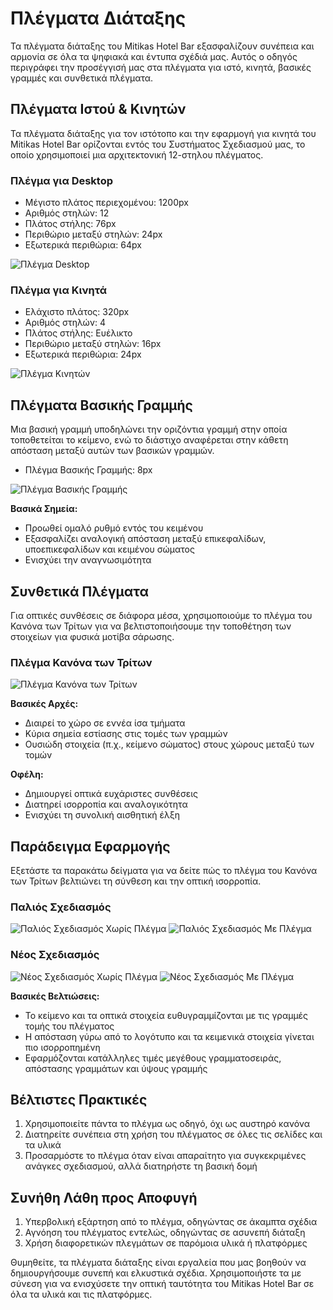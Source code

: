 # Πλέγματα Διάταξης

Τα πλέγματα διάταξης του Mitikas Hotel Bar εξασφαλίζουν συνέπεια και αρμονία σε όλα τα ψηφιακά και έντυπα σχέδιά μας. Αυτός ο οδηγός περιγράφει την προσέγγισή μας στα πλέγματα για ιστό, κινητά, βασικές γραμμές και συνθετικά πλέγματα.

## Πλέγματα Ιστού & Κινητών

Τα πλέγματα διάταξης για τον ιστότοπο και την εφαρμογή για κινητά του Mitikas Hotel Bar ορίζονται εντός του Συστήματος Σχεδιασμού μας, το οποίο χρησιμοποιεί μια αρχιτεκτονική 12-στηλου πλέγματος.

### Πλέγμα για Desktop
- Μέγιστο πλάτος περιεχομένου: 1200px
- Αριθμός στηλών: 12
- Πλάτος στήλης: 76px
- Περιθώριο μεταξύ στηλών: 24px
- Εξωτερικά περιθώρια: 64px

![Πλέγμα Desktop](διαδρομή/προς/εικόνα-πλέγματος-desktop.jpg)

### Πλέγμα για Κινητά
- Ελάχιστο πλάτος: 320px
- Αριθμός στηλών: 4
- Πλάτος στήλης: Ευέλικτο
- Περιθώριο μεταξύ στηλών: 16px
- Εξωτερικά περιθώρια: 24px

![Πλέγμα Κινητών](διαδρομή/προς/εικόνα-πλέγματος-κινητών.jpg)

## Πλέγματα Βασικής Γραμμής

Μια βασική γραμμή υποδηλώνει την οριζόντια γραμμή στην οποία τοποθετείται το κείμενο, ενώ το διάστιχο αναφέρεται στην κάθετη απόσταση μεταξύ αυτών των βασικών γραμμών.

- Πλέγμα Βασικής Γραμμής: 8px

![Πλέγμα Βασικής Γραμμής](διαδρομή/προς/εικόνα-πλέγματος-βασικής-γραμμής.jpg)

**Βασικά Σημεία:**
- Προωθεί ομαλό ρυθμό εντός του κειμένου
- Εξασφαλίζει αναλογική απόσταση μεταξύ επικεφαλίδων, υποεπικεφαλίδων και κειμένου σώματος
- Ενισχύει την αναγνωσιμότητα

## Συνθετικά Πλέγματα

Για οπτικές συνθέσεις σε διάφορα μέσα, χρησιμοποιούμε το πλέγμα του Κανόνα των Τρίτων για να βελτιστοποιήσουμε την τοποθέτηση των στοιχείων για φυσικά μοτίβα σάρωσης.

### Πλέγμα Κανόνα των Τρίτων

![Πλέγμα Κανόνα των Τρίτων](διαδρομή/προς/εικόνα-πλέγματος-κανόνα-τρίτων.jpg)

**Βασικές Αρχές:**
- Διαιρεί το χώρο σε εννέα ίσα τμήματα
- Κύρια σημεία εστίασης στις τομές των γραμμών
- Ουσιώδη στοιχεία (π.χ., κείμενο σώματος) στους χώρους μεταξύ των τομών

**Οφέλη:**
- Δημιουργεί οπτικά ευχάριστες συνθέσεις
- Διατηρεί ισορροπία και αναλογικότητα
- Ενισχύει τη συνολική αισθητική έλξη

## Παράδειγμα Εφαρμογής

Εξετάστε τα παρακάτω δείγματα για να δείτε πώς το πλέγμα του Κανόνα των Τρίτων βελτιώνει τη σύνθεση και την οπτική ισορροπία.

### Παλιός Σχεδιασμός
![Παλιός Σχεδιασμός Χωρίς Πλέγμα](διαδρομή/προς/παλιός-σχεδιασμός-χωρίς-πλέγμα.jpg)
![Παλιός Σχεδιασμός Με Πλέγμα](διαδρομή/προς/παλιός-σχεδιασμός-με-πλέγμα.jpg)

### Νέος Σχεδιασμός
![Νέος Σχεδιασμός Χωρίς Πλέγμα](διαδρομή/προς/νέος-σχεδιασμός-χωρίς-πλέγμα.jpg)
![Νέος Σχεδιασμός Με Πλέγμα](διαδρομή/προς/νέος-σχεδιασμός-με-πλέγμα.jpg)

**Βασικές Βελτιώσεις:**
- Το κείμενο και τα οπτικά στοιχεία ευθυγραμμίζονται με τις γραμμές τομής του πλέγματος
- Η απόσταση γύρω από το λογότυπο και τα κειμενικά στοιχεία γίνεται πιο ισορροπημένη
- Εφαρμόζονται κατάλληλες τιμές μεγέθους γραμματοσειράς, απόστασης γραμμάτων και ύψους γραμμής

## Βέλτιστες Πρακτικές

1. Χρησιμοποιείτε πάντα το πλέγμα ως οδηγό, όχι ως αυστηρό κανόνα
2. Διατηρείτε συνέπεια στη χρήση του πλέγματος σε όλες τις σελίδες και τα υλικά
3. Προσαρμόστε το πλέγμα όταν είναι απαραίτητο για συγκεκριμένες ανάγκες σχεδιασμού, αλλά διατηρήστε τη βασική δομή

## Συνήθη Λάθη προς Αποφυγή

1. Υπερβολική εξάρτηση από το πλέγμα, οδηγώντας σε άκαμπτα σχέδια
2. Αγνόηση του πλέγματος εντελώς, οδηγώντας σε ασυνεπή διάταξη
3. Χρήση διαφορετικών πλεγμάτων σε παρόμοια υλικά ή πλατφόρμες

Θυμηθείτε, τα πλέγματα διάταξης είναι εργαλεία που μας βοηθούν να δημιουργήσουμε συνεπή και ελκυστικά σχέδια. Χρησιμοποιήστε τα με σύνεση για να ενισχύσετε την οπτική ταυτότητα του Mitikas Hotel Bar σε όλα τα υλικά και τις πλατφόρμες.
